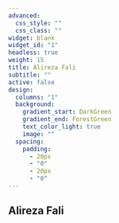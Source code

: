```yaml
---
advanced:
  css_style: ""
  css_class: ""
widget: blank
widget_id: "1"
headless: true
weight: 15
title: Alireza Fali
subtitle: ""
active: false
design:
  columns: "1"
  background:
    gradient_start: DarkGreen
    gradient_end: ForestGreen
    text_color_light: true
    image: ""
  spacing:
    padding:
      - 20px
      - "0"
      - 20px
      - "0"
---
```

## Alireza Fali